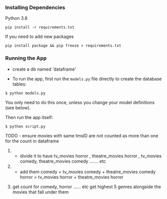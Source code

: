 ### Installing Dependencies

Python 3.8

```
pip install -r requirements.txt
```

If you need to add new packages
```
pip install package && pip freeze > requirements.txt
```

### Running the App

- create a db named 'dataframe'

- To run the app, first run the `models.py` file directly to create the database tables:

```
$ python models.py
```

You only need to do this once, unless you change your model definitions (see below).

Then run the app itself:

```
$ python script.py
```


TODO - ensure movies with same tmsID are not counted as more than one for the count in dataframe



1) - divide it to have
tv_movies horror , theatre_movies horror , tv_movies comedy, theatre_movies comedy ....... etc

2) - add them 
comedy = tv_movies comedy + theatre_movies comedy
horror = tv_movies horror + theatre_movies horror

3) get count for comedy, horror ...... etc
get highest 5 genres alongside the movies that fall under them
